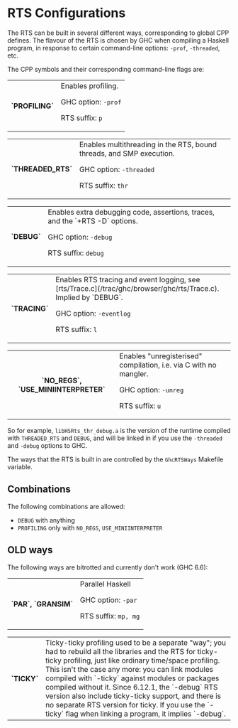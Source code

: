 # RTS Configurations


The RTS can be built in several different ways, corresponding to global CPP defines.  The flavour of the RTS is chosen by GHC when compiling a Haskell program, in response to certain command-line options: `-prof`, `-threaded`, etc.


The CPP symbols and their corresponding command-line flags are:

<table><tr><th>`PROFILING`</th>
<td>
Enables profiling.

GHC option: `-prof`

RTS suffix: `p`</td></tr></table>

<table><tr><th>`THREADED_RTS`</th>
<td>
Enables multithreading in the RTS, bound threads, and SMP execution.

GHC option: `-threaded`

RTS suffix: `thr`</td></tr></table>

<table><tr><th>`DEBUG`</th>
<td>
Enables extra debugging code, assertions, traces, and the `+RTS -D` options.

GHC option: `-debug`

RTS suffix: `debug`</td></tr></table>

<table><tr><th>`TRACING`</th>
<td>
Enables RTS tracing and event logging, see [rts/Trace.c](/trac/ghc/browser/ghc/rts/Trace.c).  Implied by `DEBUG`.

GHC option: `-eventlog`

RTS suffix: `l`</td></tr></table>

<table><tr><th>`NO_REGS`, `USE_MINIINTERPRETER`</th>
<td>
Enables "unregisterised" compilation, i.e. via C with no mangler.

GHC option: `-unreg`

RTS suffix: `u`</td></tr></table>


So for example, `libHSRts_thr_debug.a` is the version of the runtime compiled with `THREADED_RTS` and `DEBUG`, and will be linked in if you use the `-threaded` and `-debug` options to GHC.


The ways that the RTS is built in are controlled by the `GhcRTSWays` Makefile variable.  

## Combinations


The following combinations are allowed:

- `DEBUG` with anything
- `PROFILING` only with `NO_REGS`, `USE_MINIINTERPRETER`

## OLD ways


The following ways are bitrotted and currently don't work (GHC 6.6):

<table><tr><th>`PAR`, `GRANSIM`</th>
<td>
Parallel Haskell

GHC option: `-par`

RTS suffix: `mp, mg`</td></tr></table>

<table><tr><th>`TICKY`</th>
<td>
Ticky-ticky profiling used to be a separate "way"; you had to rebuild all the libraries and the RTS for ticky-ticky profiling, 
just like ordinary time/space profiling.  This isn't the case any more: you can link modules compiled with `-ticky`
against modules or packages compiled without it.  Since 6.12.1, the `-debug` RTS version also include ticky-ticky
support, and there is no separate RTS version for ticky.  If you use the `-ticky` flag when linking a program, it implies
`-debug`.
</td></tr></table>